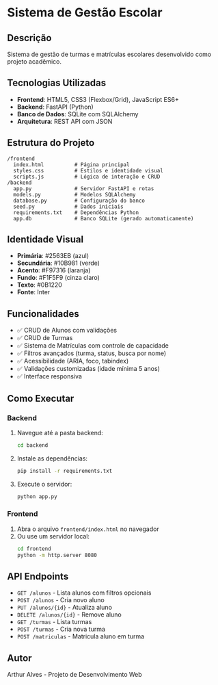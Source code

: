 # Sistema de Gestão Escolar

## Descrição
Sistema de gestão de turmas e matrículas escolares desenvolvido como projeto acadêmico.

## Tecnologias Utilizadas
- **Frontend**: HTML5, CSS3 (Flexbox/Grid), JavaScript ES6+
- **Backend**: FastAPI (Python)
- **Banco de Dados**: SQLite com SQLAlchemy
- **Arquitetura**: REST API com JSON

## Estrutura do Projeto
```
/frontend
  index.html          # Página principal
  styles.css          # Estilos e identidade visual
  scripts.js          # Lógica de interação e CRUD
/backend
  app.py              # Servidor FastAPI e rotas
  models.py           # Modelos SQLAlchemy
  database.py         # Configuração do banco
  seed.py             # Dados iniciais
  requirements.txt    # Dependências Python
  app.db              # Banco SQLite (gerado automaticamente)
```

## Identidade Visual
- **Primária**: #2563EB (azul)
- **Secundária**: #10B981 (verde) 
- **Acento**: #F97316 (laranja)
- **Fundo**: #F1F5F9 (cinza claro)
- **Texto**: #0B1220
- **Fonte**: Inter

## Funcionalidades
- ✅ CRUD de Alunos com validações
- ✅ CRUD de Turmas 
- ✅ Sistema de Matrículas com controle de capacidade
- ✅ Filtros avançados (turma, status, busca por nome)
- ✅ Acessibilidade (ARIA, foco, tabindex)
- ✅ Validações customizadas (idade mínima 5 anos)
- ✅ Interface responsiva

## Como Executar

### Backend
1. Navegue até a pasta backend:
   ```bash
   cd backend
   ```

2. Instale as dependências:
   ```bash
   pip install -r requirements.txt
   ```

3. Execute o servidor:
   ```bash
   python app.py
   ```

### Frontend
1. Abra o arquivo `frontend/index.html` no navegador
2. Ou use um servidor local:
   ```bash
   cd frontend
   python -m http.server 8080
   ```

## API Endpoints
- `GET /alunos` - Lista alunos com filtros opcionais
- `POST /alunos` - Cria novo aluno
- `PUT /alunos/{id}` - Atualiza aluno
- `DELETE /alunos/{id}` - Remove aluno
- `GET /turmas` - Lista turmas
- `POST /turmas` - Cria nova turma
- `POST /matriculas` - Matricula aluno em turma

## Autor
Arthur Alves - Projeto de Desenvolvimento Web
